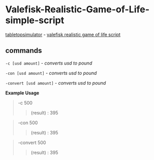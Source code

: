# Valefisk-Realistic-Game-of-Life-simple-script
[tabletopsimulator](https://store.steampowered.com/app/286160/Tabletop_Simulator/) - [valefisk realistic game of life script](https://steamcommunity.com/sharedfiles/filedetails/?id=3112994101)


## commands
```-c [usd amount]``` - *converts usd to pound*

```-con [usd amount]``` - *converts usd to pound*

```-convert [usd amount]``` - *converts usd to pound*

**Example Usage**

> -c 500
> > (result) : 395

> -con 500
> > (result) : 395

>  -convert 500
> > (result) : 395
